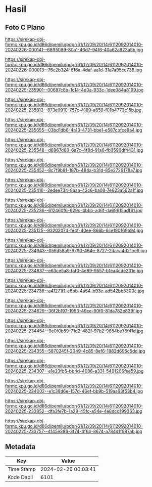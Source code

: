 # Hasil

## Foto C Plano

https://sirekap-obj-formc.kpu.go.id/d86d/pemilu/pdpr/61/12/09/20/14/6112092014010-20240226-000141--68ff5089-80a1-46d7-94f6-40a62a823a5b.jpg

https://sirekap-obj-formc.kpu.go.id/d86d/pemilu/pdpr/61/12/09/20/14/6112092014010-20240226-000013--76c2b324-616a-4daf-aa1d-31a7a95ce738.jpg

https://sirekap-obj-formc.kpu.go.id/d86d/pemilu/pdpr/61/12/09/20/14/6112092014010-20240225-235901--00687c8b-1c14-4d0a-933c-1dee084a8199.jpg

https://sirekap-obj-formc.kpu.go.id/d86d/pemilu/pdpr/61/12/09/20/14/6112092014010-20240225-235813--873e0910-757c-4189-a659-f01b4773c15b.jpg

https://sirekap-obj-formc.kpu.go.id/d86d/pemilu/pdpr/61/12/09/20/14/6112092014010-20240225-235655--03bd1db6-4a13-4731-bbe1-e587cbfce9a4.jpg

https://sirekap-obj-formc.kpu.go.id/d86d/pemilu/pdpr/61/12/09/20/14/6112092014010-20240225-235548--d8967d80-6a7c-4f8d-91a6-fb0590df4431.jpg

https://sirekap-obj-formc.kpu.go.id/d86d/pemilu/pdpr/61/12/09/20/14/6112092014010-20240225-235452--8c7f9b81-187b-484a-b31d-85e2729178a7.jpg

https://sirekap-obj-formc.kpu.go.id/d86d/pemilu/pdpr/61/12/09/20/14/6112092014010-20240225-235410--2edee734-8aaa-42c6-ba08-7e623a592a1f.jpg

https://sirekap-obj-formc.kpu.go.id/d86d/pemilu/pdpr/61/12/09/20/14/6112092014010-20240225-235236--612460f6-629c-4bbb-ad6f-da69615adf61.jpg

https://sirekap-obj-formc.kpu.go.id/d86d/pemilu/pdpr/61/12/09/20/14/6112092014010-20240225-235125--93202074-fe4f-40ee-866b-6ce190169a94.jpg

https://sirekap-obj-formc.kpu.go.id/d86d/pemilu/pdpr/61/12/09/20/14/6112092014010-20240225-234943--056d58a9-9790-464e-8727-2daca4d21be9.jpg

https://sirekap-obj-formc.kpu.go.id/d86d/pemilu/pdpr/61/12/09/20/14/6112092014010-20240225-234837--e63ce5a8-faf0-4e89-9557-b1ea4cde231e.jpg

https://sirekap-obj-formc.kpu.go.id/d86d/pemilu/pdpr/61/12/09/20/14/6112092014010-20240225-234736--a41271f1-c8bb-4a64-b93e-ad542bb5300c.jpg

https://sirekap-obj-formc.kpu.go.id/d86d/pemilu/pdpr/61/12/09/20/14/6112092014010-20240225-234629--36f2b197-1953-49ce-90f0-81da782e839f.jpg

https://sirekap-obj-formc.kpu.go.id/d86d/pemilu/pdpr/61/12/09/20/14/6112092014010-20240225-234454--9e0f0b59-71d2-482f-97b2-9854be76f41d.jpg

https://sirekap-obj-formc.kpu.go.id/d86d/pemilu/pdpr/61/12/09/20/14/6112092014010-20240225-234355--5870245f-2049-4c85-8ef6-1882d695c5dd.jpg

https://sirekap-obj-formc.kpu.go.id/d86d/pemilu/pdpr/61/12/09/20/14/6112092014010-20240225-234307--e1e23fb5-bb4d-4086-a331-5401206fee59.jpg

https://sirekap-obj-formc.kpu.go.id/d86d/pemilu/pdpr/61/12/09/20/14/6112092014010-20240225-234002--e1c38d6e-157d-46ef-bb9b-519aa63f53b4.jpg

https://sirekap-obj-formc.kpu.go.id/d86d/pemilu/pdpr/61/12/09/20/14/6112092014010-20240225-233852--dfa3fe7b-1a29-45fc-a54e-4e8dcd199363.jpg

https://sirekap-obj-formc.kpu.go.id/d86d/pemilu/pdpr/61/12/09/20/14/6112092014010-20240225-233757--4145e386-3f74-4f6b-8674-a784d1f987ab.jpg


## Metadata

| Key        | Value               |
| ---------- | ------------------- |
| Time Stamp | 2024-02-26 00:03:41 |
| Kode Dapil | 6101                |



